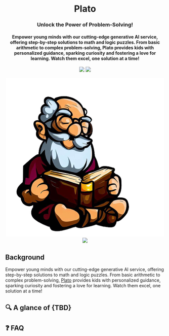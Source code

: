 <div align="center">
<h1 align="center"> Plato </h1> 
<h3>Unlock the Power of Problem-Solving!</br></h3>
<h4 align="center">
Empower young minds with our cutting-edge generative AI service, offering step-by-step solutions to math and logic puzzles. From basic arithmetic to complex problem-solving, Plato provides kids with personalized guidance, sparking curiosity and fostering a love for learning. Watch them excel, one solution at a time! 
</h4>
<img src="https://img.shields.io/badge/Progress-1%25-red"> <img src="https://img.shields.io/badge/Feedback-Welcome-green">
</br>
</br>
<kbd>
<img src="./images/plato_1.png"> 
</kbd>

<kbd>
<img src="./images/example.gif"> 
</kbd>
</div>


## Background
Empower young minds with our cutting-edge generative AI service, offering step-by-step solutions to math and logic puzzles. From basic arithmetic to complex problem-solving, [Plato](https://github.com/dimastatz/plato) provides kids with personalized guidance, sparking curiosity and fostering a love for learning. Watch them excel, one solution at a time! 


## 🔍 A glance of {TBD}


## ❓ FAQ


